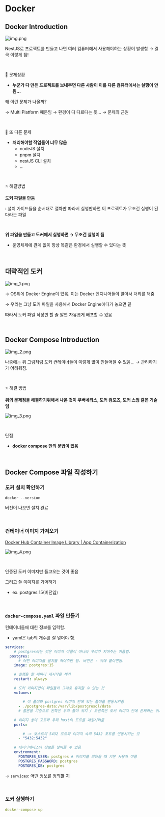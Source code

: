 # Docker
## Docker Introduction

![img.png](images/img.png)


NestJS로 프로젝트를 만들고 나면 여러 컴퓨터에서 사용해야하는 상황이 발생함 → 결국 이렇게 됨!

<br>

🚨 문제상황

- **누군가 다 만든 프로젝트를 보내주면 다른 사람이 이를 다른 컴퓨터에서는 실행이 안됨…**

왜 이런 문제가 나올까?

→ Multi Platform 때문임 → 환경이 다 다르다는 뜻… → 문제의 근원

<br>

🚨 또 다른 문제

- **처리해야할 작업들이 너무 많음**
    - nodeJS 설치
    - pnpm 설치
    - nestJS CLI 설치
    - …

<br>

⭐ 해결방법

**도커 파일을 만듬**

: 설치 가이드들을 순서대로 절차만 따라서 실행만하면 이 프로젝트가 무조건 실행이 된다라는 파일

<br>

**위 파일을 만들고 도커에서 실행하면 → 무조건 실행이 됨**

- 운영체제에 관계 없이 항상 똑같은 환경에서 실행할 수 있다는 뜻

<br>

## 대략적인 도커


![img_1.png](images/img_1.png)


→ OS위에 Docker Engine이 있음. 이는 Docker 엔지니어들이 알아서 처리를 해줌

→ 우리는 그냥 도커 파일을 사용해서 Docker Engine에다가 놓으면 끝

따라서 도커 파일 작성만 할 줄 알면 자유롭게 배포할 수 있음

<br>

## Docker Compose Introduction


![img_2.png](images/img_2.png)


나중에는 위 그림처럼 도커 컨테이너들이 이렇게 많이 만들어질 수 있음… → 관리하기가 어려워짐.

<br>

⭐ 해결 방법

**위의 문제점을 해결하기위해서 나온 것이 쿠버네티스, 도커 컴포즈, 도커 스웜 같은 기술임**

![img_3.png](images/img_3.png)

<br>

단점

- **docker compose 만의 문법이 있음**

<br>

## Docker Compose 파일 작성하기


### 도커 설치 확인하기

```tsx
docker --version
```

버전이 나오면 설치 완료

<br>

### 컨테이너 이미지 가져오기

[Docker Hub Container Image Library | App Containerization](https://hub.docker.com/)

![img_4.png](images/img_4.png)

<br>

인증된 도커 이미지만 들고오는 것이 좋음

그리고 쓸 이미지를 기억하기

- ex. postgres 15(버전임)

<br>

### `docker-compose.yaml` 파일 만들기

컨테이너들에 대한 정보를 입력함.

- yaml은 tab의 개수를 잘 넣어야 함.

```yaml
services:
	# postgres라는 것은 이미지 이름이 아니라 우리가 지어주는 이름임.
  postgres: 
	  # 어떤 이미지를 쓸지를 적어주면 됨. 버전은 : 뒤에 붙이면됨.
    image: postgres:15 
    
    # 실행을 할 때마다 재시작을 해라
    restart: always 
    
    # 도커 이미지안의 파일들이 그대로 유지할 수 있는 것
    volumes: 
    
	    # 이 폴더와 postgres 이미지 안에 있는 폴더를 연동시켜줌
      - ./postgres-data:/var/lib/postgresql/data 
      # 콜론을 기준으로 왼쪽은 우리 폴더 위치 / 오른쪽은 도커 이미지 안에 존재하는 위치
    
    # 이미지 상의 포트와 우리 host의 포트를 매핑시켜줌  
    ports: 
    
	    # -> 호스트의 5432 포트와 이미지 속의 5432 포트를 연동시키는 것
      - "5432:5432" 
      
    # 데이터베이스의 정보를 넣어줄 수 있음
    environment: 
      POSTGRES_USER: postgres # 이미지를 띄웠을 때 기본 사용자 이름
      POSTGRES_PASSWORD: postgres
      POSTGRES_DB: postgres

```

→ `services`: 어떤 정보를 정의할 지


<br>

### 도커 실행하기

```yaml
docker-compose up
```
